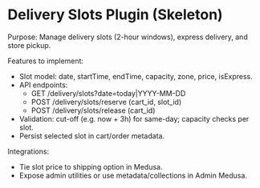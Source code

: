 # Delivery Slots Plugin (Skeleton)

Purpose: Manage delivery slots (2-hour windows), express delivery, and store pickup.

Features to implement:
- Slot model: date, startTime, endTime, capacity, zone, price, isExpress.
- API endpoints:
  - GET /delivery/slots?date=today|YYYY-MM-DD
  - POST /delivery/slots/reserve (cart_id, slot_id)
  - POST /delivery/slots/release (cart_id)
- Validation: cut-off (e.g. now + 3h) for same-day; capacity checks per slot.
- Persist selected slot in cart/order metadata.

Integrations:
- Tie slot price to shipping option in Medusa.
- Expose admin utilities or use metadata/collections in Admin Medusa.
